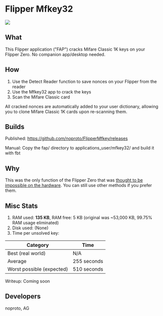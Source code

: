 # Flipper Mfkey32

![](https://thumb.tildacdn.com/tild3332-3839-4061-b663-363464303432/-/resize/214x/-/format/webp/noroot.png)

## What
This Flipper application ("FAP") cracks Mifare Classic 1K keys on your Flipper Zero. No companion app/desktop needed.

## How
1. Use the Detect Reader function to save nonces on your Flipper from the reader
2. Use the Mfkey32 app to crack the keys
3. Scan the Mifare Classic card

All cracked nonces are automatically added to your user dictionary, allowing you to clone Mifare Classic 1K cards upon re-scanning them.

## Builds
Published: https://github.com/noproto/FlipperMfkey/releases

Manual: Copy the fap/ directory to applications_user/mfkey32/ and build it with fbt

## Why
This was the only function of the Flipper Zero that was [thought to be impossible on the hardware](https://old.reddit.com/r/flipperzero/comments/is31re/comment/g72077x/). You can still use other methods if you prefer them.

## Misc Stats
1. RAM used: **135 KB**, RAM free: 5 KB (original was ~53,000 KB, 99.75% RAM usage eliminated)
2. Disk used: (None)
3. Time per unsolved key:

| Category | Time |
| -------- | ---- |
| Best (real world) | N/A |
| Average | 255 seconds |
| Worst possible (expected) | 510 seconds |

Writeup: Coming soon

## Developers
noproto, AG
